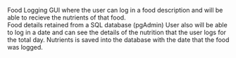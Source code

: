 Food Logging GUI where the user can log in a food description and will be able to recieve the nutrients of that food.\
  Food details retained from a SQL database (pgAdmin) 
User also will be able to log in a date and can see the details of the nutrition that the user logs for the total day. 
  Nutrients is saved into the database with the date that the food was logged. 
  
